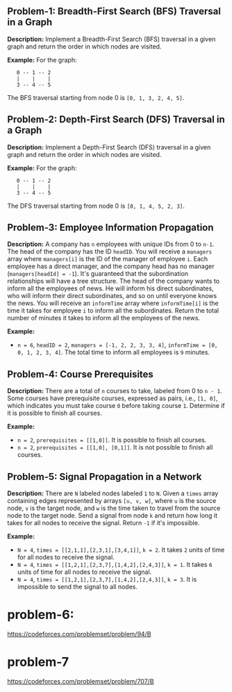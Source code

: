 ## Problem-1: Breadth-First Search (BFS) Traversal in a Graph

**Description:** Implement a Breadth-First Search (BFS) traversal in a given graph and return the order in which nodes are visited.

**Example:** For the graph:
```
   0 -- 1 -- 2
   |    |    |
   3 -- 4 -- 5
```
The BFS traversal starting from node 0 is `[0, 1, 3, 2, 4, 5]`.

## Problem-2: Depth-First Search (DFS) Traversal in a Graph

**Description:** Implement a Depth-First Search (DFS) traversal in a given graph and return the order in which nodes are visited.

**Example:** For the graph:
```
   0 -- 1 -- 2
   |    |    |
   3 -- 4 -- 5
```
The DFS traversal starting from node 0 is `[0, 1, 4, 5, 2, 3]`.

## Problem-3: Employee Information Propagation

**Description:** A company has `n` employees with unique IDs from 0 to `n-1`. The head of the company has the ID `headID`. You will receive a `managers` array where `managers[i]` is the ID of the manager of employee `i`. Each employee has a direct manager, and the company head has no manager (`managers[headId] = -1`). It's guaranteed that the subordination relationships will have a tree structure. The head of the company wants to inform all the employees of news. He will inform his direct subordinates, who will inform their direct subordinates, and so on until everyone knows the news. You will receive an `informTime` array where `informTime[i]` is the time it takes for employee `i` to inform all the subordinates. Return the total number of minutes it takes to inform all the employees of the news.

**Example:** 
- `n = 6`, `headID = 2`, `managers = [-1, 2, 2, 3, 3, 4]`, `informTime = [0, 0, 1, 2, 3, 4]`. The total time to inform all employees is `9` minutes.

## Problem-4: Course Prerequisites

**Description:** There are a total of `n` courses to take, labeled from 0 to `n - 1`. Some courses have prerequisite courses, expressed as pairs, i.e., `[1, 0]`, which indicates you must take course `0` before taking course `1`. Determine if it is possible to finish all courses.

**Example:** 
- `n = 2`, `prerequisites = [[1,0]]`. It is possible to finish all courses.
- `n = 2`, `prerequisites = [[1,0], [0,1]]`. It is not possible to finish all courses.

## Problem-5: Signal Propagation in a Network

**Description:** There are `N` labeled nodes labeled `1` to `N`. Given a `times` array containing edges represented by arrays `[u, v, w]`, where `u` is the source node, `v` is the target node, and `w` is the time taken to travel from the source node to the target node. Send a signal from node `k` and return how long it takes for all nodes to receive the signal. Return `-1` if it's impossible.

**Example:**
- `N = 4`, `times = [[2,1,1],[2,3,1],[3,4,1]]`, `k = 2`. It takes `2` units of time for all nodes to receive the signal.
- `N = 4`, `times = [[1,2,1],[2,3,7],[1,4,2],[2,4,3]]`, `k = 1`. It takes `6` units of time for all nodes to receive the signal.
- `N = 4`, `times = [[1,2,1],[2,3,7],[1,4,2],[2,4,3]]`, `k = 3`. It is impossible to send the signal to all nodes.



# problem-6: 

https://codeforces.com/problemset/problem/94/B


# problem-7 

https://codeforces.com/problemset/problem/707/B
